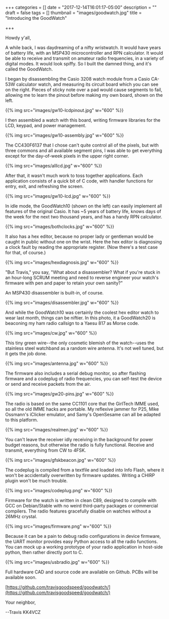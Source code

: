 +++
categories = []
date = "2017-12-14T16:01:17-05:00"
description = ""
draft = false
tags = []
thumbnail = "images/goodwatch.jpg"
title = "Introducing the GoodWatch"

+++


Howdy y'all,

A while back, I was daydreaming of a nifty wristwatch.  It would have
years of battery life, with an MSP430 microcontroller and RPN
calculator.  It would be able to receive and transmit on amateur radio
frequencies, in a variety of digital modes.  It would look spiffy.  So
I built the damned thing, and it's called the GoodWatch.

I began by disassembling the Casio 3208 watch module from a Casio
CA-53W calculator watch, and measuring its circuit board which you can
see on the right.  Pieces of sticky note over a pad would cause segments
to fail, allowing me to learn the pinout before making my own board,
shown on the left.

{{% img src="images/gw10-lcdpinout.jpg" w="600" %}}

I then assembled a watch with this board, writing firmware libraries
for the LCD, keypad, and power management.

{{% img src="images/gw10-assembly.jpg" w="600" %}}

The CC430F6137 that I chose can't quite control all of the pixels, but
with three commons and all available segment pins, I was able to get
everything except for the day-of-week pixels in the upper right corner.

{{% img src="images/alllcd.jpg" w="600" %}}

After that, it wasn't much work to toss together applications.  Each
application consists of a quick bit of C code, with handler functions
for entry, exit, and refreshing the screen.

{{% img src="images/gw10-lcd.jpg" w="600" %}}

In idle mode, the GoodWatch10 (shown on the left) can easily implement
all features of the original Casio.  It has ~5 years of battery life,
knows days of the week for the next two thousand years, and has a
handy RPN calculator.

{{% img src="images/bothclocks.jpg" w="600" %}}

It also has a hex editor, because no proper lady or gentleman would be
caught in public without one on the wrist.  Here the hex editor is
diagnosing a clock fault by reading the appropriate register.  (Now
there's a test case for that, of course.)

{{% img src="images/hexdiagnosis.jpg" w="600" %}}

"But Travis," you say, "What about a disassembler?  What if you're
stuck in an hour-long SCRUM meeting and need to reverse engineer your
watch's firmware with pen and paper to retain your own sanity?"

An MSP430 disassembler is built-in, of course.

{{% img src="images/disassembler.jpg" w="600" %}}


And while the GoodWatch10 was certainly the coolest hex editor watch
to wear last month, things can be niftier.  In this photo, it a
GoodWatch20 is beaconing my ham radio callsign to a Yaesu 817 as Morse
code.

{{% img src="images/cw.jpg" w="600" %}}

This tiny green wire--the only cosmetic blemish of the watch--uses the
stainless steel watchband as a random wire antenna.  It's not well
tuned, but it gets the job done.

{{% img src="images/antenna.jpg" w="600" %}}

The firmware also includes a serial debug monitor, so after flashing
firmware and a codeplug of radio frequencies, you can self-test the
device or send and receive packets from the air.

{{% img src="images/gw20-pins.jpg" w="600" %}}

The radio is based on the same CC1101 core that the GirlTech IMME
used, so all the old IMME hacks are portable.  My reflexive jammer for
P25, Mike Ossmann's iClicker emulator, and Samy's OpenSesame can all
be adapted to this platform.

{{% img src="images/realmen.jpg" w="600" %}}

You can't leave the receiver idly receiving in the background for
power budget reasons, but otherwise the radio is fully functional.
Receive and transmit, everything from CW to 4FSK.

{{% img src="images/gfskbeacon.jpg" w="600" %}}

The codeplug is compiled from a textfile and loaded into Info Flash,
where it won't be accidentally overwritten by firmware updates.
Writing a CHIRP plugin won't be much trouble.

{{% img src="images/codeplug.png" w="600" %}}

Firmware for the watch is written in clean C89, designed to compile
with GCC on Debian/Stable with no weird third-party packages or
commercial compilers.  The radio features gracefully disable on
watches without a 26MHz crystal.

{{% img src="images/firmware.png" w="600" %}}

Because it can be a pain to debug radio configurations in device
firmware, the UART monitor provides easy Python access to all the
radio functions.  You can mock up a working prototype of your radio
application in host-side python, then rather directly port to C.

{{% img src="images/usbradio.jpg" w="600" %}}

Full hardware CAD and source code are available on Github.  PCBs will
be available soon.

[https://github.com/travisgoodspeed/goodwatch/](https://github.com/travisgoodspeed/goodwatch/)


Your neighbor,

--Travis KK4VCZ
